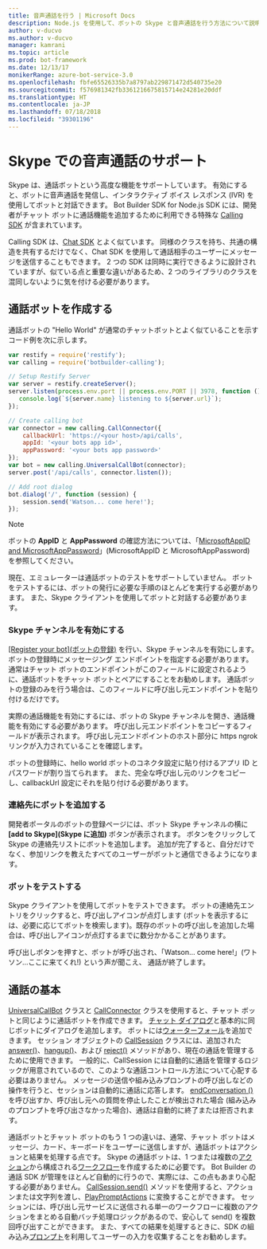 ```yaml
---
title: 音声通話を行う | Microsoft Docs
description: Node.js を使用して、ボットの Skype と音声通話を行う方法について説明します。
author: v-ducvo
ms.author: v-ducvo
manager: kamrani
ms.topic: article
ms.prod: bot-framework
ms.date: 12/13/17
monikerRange: azure-bot-service-3.0
ms.openlocfilehash: fbfe65526335b7a8797ab229871472d540735e20
ms.sourcegitcommit: f576981342fb3361216675815714e24281e20ddf
ms.translationtype: HT
ms.contentlocale: ja-JP
ms.lasthandoff: 07/18/2018
ms.locfileid: "39301196"
---
```

# <a name="support-audio-calls-with-skype"></a>Skype での音声通話のサポート

Skype は、通話ボットという高度な機能をサポートしています。  有効にすると、ボットに音声通話を発信し、インタラクティブ ボイス レスポンス (IVR) を使用してボットと対話できます。  Bot Builder SDK for Node.js SDK には、開発者がチャット ボットに通話機能を追加するために利用できる特殊な [Calling SDK][calling_sdk] が含まれています。   

Calling SDK は、[Chat SDK][chat_sdk] とよく似ています。 同様のクラスを持ち、共通の構造を共有するだけでなく、Chat SDK を使用して通話相手のユーザーにメッセージを送信することもできます。  2 つの SDK は同時に実行できるように設計されていますが、似ている点と重要な違いがあるため、2 つのライブラリのクラスを混同しないように気を付ける必要があります。  

## <a name="create-a-calling-bot"></a>通話ボットを作成する
通話ボットの "Hello World" が通常のチャットボットとよく似ていることを示すコード例を次に示します。 

```javascript
var restify = require('restify');
var calling = require('botbuilder-calling');

// Setup Restify Server
var server = restify.createServer();
server.listen(process.env.port || process.env.PORT || 3978, function () {
   console.log(`${server.name} listening to ${server.url}`); 
});

// Create calling bot
var connector = new calling.CallConnector({
    callbackUrl: 'https://<your host>/api/calls',
    appId: '<your bots app id>',
    appPassword: '<your bots app password>'
});
var bot = new calling.UniversalCallBot(connector);
server.post('/api/calls', connector.listen());

// Add root dialog
bot.dialog('/', function (session) {
    session.send('Watson... come here!');
});
```

> [!NOTE]
> ボットの **AppID** と **AppPassword** の確認方法については、「[MicrosoftAppID and MicrosoftAppPassword](~/bot-service-manage-overview.md#microsoftappid-and-microsoftapppassword)」(MicrosoftAppID と MicrosoftAppPassword) を参照してください。

現在、エミュレーターは通話ボットのテストをサポートしていません。 ボットをテストするには、ボットの発行に必要な手順のほとんどを実行する必要があります。  また、Skype クライアントを使用してボットと対話する必要があります。 

### <a name="enable-the-skype-channel"></a>Skype チャンネルを有効にする
[[Register your bot]\(ボットの登録\)](../bot-service-quickstart-registration.md) を行い、Skype チャンネルを有効にします。 ボットの登録時にメッセージング エンドポイントを指定する必要があります。 通常はチャット ボットのエンドポイントがこのフィールドに設定されるように、通話ボットをチャット ボットとペアにすることをお勧めします。  通話ボットの登録のみを行う場合は、このフィールドに呼び出し元エンドポイントを貼り付けるだけです。  

実際の通話機能を有効にするには、ボットの Skype チャンネルを開き、通話機能を有効にする必要があります。 呼び出し元エンドポイントをコピーするフィールドが表示されます。 呼び出し元エンドポイントのホスト部分に https ngrok リンクが入力されていることを確認します。

ボットの登録時に、hello world ボットのコネクタ設定に貼り付けるアプリ ID とパスワードが割り当てられます。 また、完全な呼び出し元のリンクをコピーし、callbackUrl 設定にそれを貼り付ける必要があります。

### <a name="add-bot-to-contacts"></a>連絡先にボットを追加する
開発者ポータルのボットの登録ページには、ボット Skype チャンネルの横に **[add to Skype]\(Skype に追加\)** ボタンが表示されます。 ボタンをクリックして Skype の連絡先リストにボットを追加します。  追加が完了すると、自分だけでなく、参加リンクを教えたすべてのユーザーがボットと通信できるようになります。

### <a name="test-your-bot"></a>ボットをテストする
Skype クライアントを使用してボットをテストできます。 ボットの連絡先エントリをクリックすると、呼び出しアイコンが点灯します (ボットを表示するには、必要に応じてボットを検索します)。既存のボットの呼び出しを追加した場合は、呼び出しアイコンが点灯するまでに数分かかることがあります。  

呼び出しボタンを押すと、ボットが呼び出され、「Watson… come here!」(ワトソン...ここに来てくれ!) という声が聞こえ、 通話が終了します。

## <a name="calling-basics"></a>通話の基本
[UniversalCallBot](http://docs.botframework.com/en-us/node/builder/calling-reference/classes/_botbuilder_d_.universalcallbot) クラスと [CallConnector](http://docs.botframework.com/en-us/node/builder/calling-reference/classes/_botbuilder_d_.callconnector) クラスを使用すると、チャット ボットと同じように通話ボットを作成できます。 [チャット ダイアログ](bot-builder-nodejs-manage-conversation-flow.md)と基本的に同じボットにダイアログを追加します。 ボットには[ウォーターフォール](bot-builder-nodejs-prompts.md)を追加できます。 セッション オブジェクトの [CallSession](http://docs.botframework.com/en-us/node/builder/calling-reference/classes/_botbuilder_d_.callsession) クラスには、追加された [answer()](http://docs.botframework.com/en-us/node/builder/calling-reference/classes/_botbuilder_d_.callsession#answer)、[hangup()](http://docs.botframework.com/en-us/node/builder/calling-reference/classes/_botbuilder_d_.callsession#hangup)、および [reject()](http://docs.botframework.com/en-us/node/builder/calling-reference/classes/_botbuilder_d_.callsession#reject) メソッドがあり、現在の通話を管理するために使用できます。 一般的に、CallSession には自動的に通話を管理するロジックが用意されているので、このような通話コントロール方法について心配する必要はありません。 メッセージの送信や組み込みプロンプトの呼び出しなどの操作を行うと、セッションは自動的に通話に応答します。 [endConversation ()](http://docs.botframework.com/en-us/node/builder/calling-reference/classes/_botbuilder_d_.callsession#endconversation) を呼び出すか、呼び出し元への質問を停止したことが検出された場合 (組み込みのプロンプトを呼び出さなかった場合)、通話は自動的に終了または拒否されます。

通話ボットとチャット ボットのもう 1 つの違いは、通常、チャット ボットはメッセージ、カード、キーボードをユーザーに送信しますが、通話ボットはアクションと結果を処理する点です。 Skype の通話ボットは、1 つまたは複数の[アクション](http://docs.botframework.com/en-us/node/builder/calling-reference/interfaces/_botbuilder_d_.iaction)から構成される[ワークフロー](http://docs.botframework.com/en-us/node/builder/calling-reference/interfaces/_botbuilder_d_.iworkflow)を作成するために必要です。  Bot Builder の通話 SDK が管理をほとんど自動的に行うので、実際には、この点もあまり心配する必要がありません。 [CallSession.send()](http://docs.botframework.com/en-us/node/builder/calling-reference/classes/_botbuilder_d_.callsession#send) メソッドを使用すると、アクションまたは文字列を渡し、[PlayPromptActions](http://docs.botframework.com/en-us/node/builder/calling-reference/classes/_botbuilder_d_.playpromptaction) に変換することができます。  セッションには、呼び出し元サービスに送信される単一のワークフローに複数のアクションをまとめる自動バッチ処理ロジックがあるので、安心して send() を複数回呼び出すことができます。  また、すべての結果を処理するときに、SDK の組み込み[プロンプト](bot-builder-nodejs-prompts.md)を利用してユーザーの入力を収集することをお勧めします。  

[calling_sdk]: http://docs.botframework.com/en-us/node/builder/calling-reference/modules/_botbuilder_d_
[chat_sdk]: http://docs.botframework.com/en-us/node/builder/chat-reference/modules/_botbuilder_d_